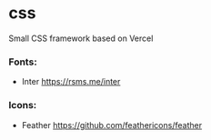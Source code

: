 # css
Small CSS framework based on Vercel

### Fonts:

- Inter https://rsms.me/inter

### Icons:

- Feather https://github.com/feathericons/feather
